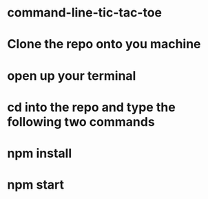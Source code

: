 # command-line-tic-tac-toe
# Clone the repo onto you machine 
# open up your terminal 
# cd into the repo and type the following two commands
# npm install
# npm start

